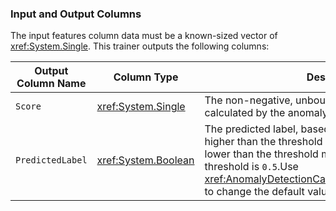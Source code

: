 ### Input and Output Columns
The input features column data must be a known-sized vector of <xref:System.Single>. This trainer outputs the following columns:

| Output Column Name | Column Type | Description|
| -- | -- | -- |
| `Score` | <xref:System.Single> | The non-negative, unbounded score that was calculated by the anomaly detection model.|
| `PredictedLabel` | <xref:System.Boolean> | The predicted label, based on the threshold. A score higher than the threshold maps to `true` and a score lower than the threshold maps to `false`. The default threshold is `0.5`.Use <xref:AnomalyDetectionCatalog.ChangeModelThreshold> to change the default value.|
